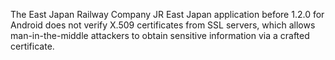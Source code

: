 The East Japan Railway Company JR East Japan application before 1.2.0 for Android does not verify X.509 certificates from SSL servers, which allows man-in-the-middle attackers to obtain sensitive information via a crafted certificate.